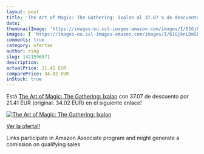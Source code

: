 ```yaml
---
layout: post
title: 'The Art of Magic: The Gathering: Ixalan al 37.07 % de descuento'
date: 
thumbnailImage: 'https://images-eu.ssl-images-amazon.com/images/I/61GjknLDmSL._SL200_.jpg'
images: [ 'https://images-eu.ssl-images-amazon.com/images/I/61GjknLDmSL._SL200_.jpg' ]
comments: true
category: ofertas
author: ring
slug: 1421596571
description:
actualPrice: 21.41 EUR
comparePrice: 34.02 EUR
inStock: true
---
```


Está [The Art of Magic: The Gathering: Ixalan](https://www.amazon.es/dp/1421596571/?tag=tolees-21) con 37.07 de descuento por 21.41 EUR (original: 34.02 EUR) en el siguiente enlace!

[![The Art of Magic: The Gathering: Ixalan](https://images-eu.ssl-images-amazon.com/images/I/61GjknLDmSL._SL200_.jpg)](https://www.amazon.es/dp/1421596571/?tag=tolees-21)

[Ver la oferta!!](https://www.amazon.es/dp/1421596571/?tag=tolees-21)

Links participate in Amazon Associate program and might generate a comission on qualifying sales


